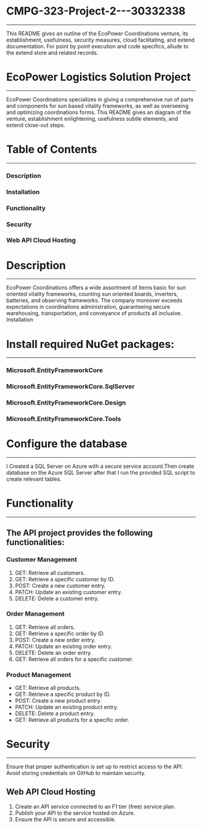 # CMPG-323-Project-2---30332338
************************************************************************************************************
This README gives an outline of the EcoPower Coordinations venture, its establishment, usefulness, security measures, cloud facilitating, and extend documentation. For point by point execution and code specifics, allude to the extend store and related records.

# EcoPower Logistics Solution Project
************************************************************************************************************
EcoPower Coordinations specializes in giving a comprehensive run of parts and components for sun based vitality frameworks, as well as overseeing and optimizing coordinations
forms. This README gives an diagram of the venture, establishment enlightening, usefulness subtle elements, and extend close-out steps.

# Table of Contents
************************************************************************************************************
### Description
### Installation
### Functionality
### Security
### Web API Cloud Hosting

# Description
************************************************************************************************************
EcoPower Coordinations offers a wide assortment of items basic for sun oriented vitality frameworks, counting sun oriented boards, inverters, batteries, and observing
frameworks. The company moreover exceeds expectations in coordinations administration, guaranteeing secure warehousing, transportation, and conveyance of products all
inclusive.
Installation

# Install required NuGet packages:
************************************************************************************************************
### Microsoft.EntityFrameworkCore
### Microsoft.EntityFrameworkCore.SqlServer
### Microsoft.EntityFrameworkCore.Design
### Microsoft.EntityFrameworkCore.Tools

# Configure the database
************************************************************************************************************
I Created a SQL Server on Azure with a secure service account.Then create database on the Azure SQL Server after that I run the provided SQL script to create relevant tables.

# Functionality
************************************************************************************************************

## The API project provides the following functionalities:

### Customer Management
  1. GET: Retrieve all customers.
  2. GET: Retrieve a specific customer by ID.
  3. POST: Create a new customer entry.
  4. PATCH: Update an existing customer entry.
  5. DELETE: Delete a customer entry.

### Order Management
  1. GET: Retrieve all orders.
  2. GET: Retrieve a specific order by ID.
  3. POST: Create a new order entry.
  4. PATCH: Update an existing order entry.
  5. DELETE: Delete an order entry.
  6. GET: Retrieve all orders for a specific customer.

### Product Management

- GET: Retrieve all products.
- GET: Retrieve a specific product by ID.
- POST: Create a new product entry.
- PATCH: Update an existing product entry.
- DELETE: Delete a product entry.
- GET: Retrieve all products for a specific order.

# Security
************************************************************************************************************
Ensure that proper authentication is set up to restrict access to the API. Avoid storing credentials on GitHub to maintain security.

## Web API Cloud Hosting

1. Create an API service connected to an F1 tier (free) service plan.
2. Publish your API to the service hosted on Azure.
3. Ensure the API is secure and accessible.
